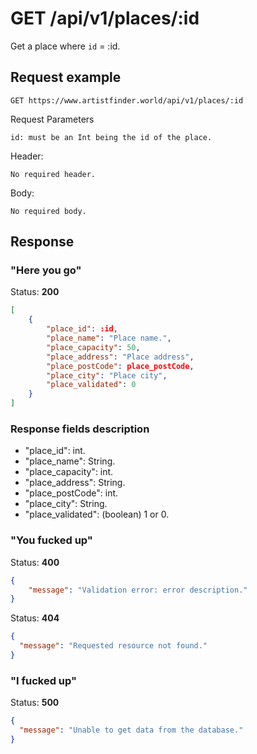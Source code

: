 # GET /api/v1/places/:id

Get a place where `id` = :id.

## Request example

```
GET https://www.artistfinder.world/api/v1/places/:id
```
Request Parameters
```
id: must be an Int being the id of the place.
```
Header:
```
No required header.
```
Body:
```
No required body.
```

## Response

### "Here you go"

Status: **200**
```json
[
	{
		"place_id": :id,
		"place_name": "Place name.",
		"place_capacity": 50,
		"place_address": "Place address",
		"place_postCode": place_postCode,
		"place_city": "Place city",
		"place_validated": 0
	}
]
```

### Response fields description

- "place_id": int.
-	"place_name": String.
-	"place_capacity": int.
-	"place_address": String.
-	"place_postCode": int.
-	"place_city": String.
- "place_validated": (boolean) 1 or 0.

### "You fucked up"

Status: **400**
```json
{
	"message": "Validation error: error description."
}
```
Status: **404**
```json
{
  "message": "Requested resource not found."
}
```

### "I fucked up"

Status: **500**
```json
{
  "message": "Unable to get data from the database."
}
```